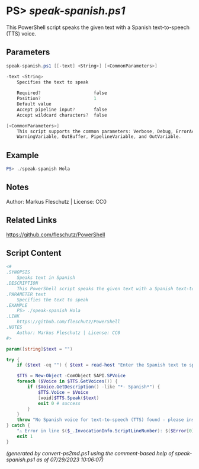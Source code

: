 PS> *speak-spanish.ps1*
====================

This PowerShell script speaks the given text with a Spanish text-to-speech (TTS) voice.

Parameters
----------
```powershell
speak-spanish.ps1 [[-text] <String>] [<CommonParameters>]

-text <String>
    Specifies the text to speak
    
    Required?                    false
    Position?                    1
    Default value                
    Accept pipeline input?       false
    Accept wildcard characters?  false

[<CommonParameters>]
    This script supports the common parameters: Verbose, Debug, ErrorAction, ErrorVariable, WarningAction, 
    WarningVariable, OutBuffer, PipelineVariable, and OutVariable.
```

Example
-------
```powershell
PS> ./speak-spanish Hola

```

Notes
-----
Author: Markus Fleschutz | License: CC0

Related Links
-------------
https://github.com/fleschutz/PowerShell

Script Content
--------------
```powershell
<#
.SYNOPSIS
	Speaks text in Spanish 
.DESCRIPTION
	This PowerShell script speaks the given text with a Spanish text-to-speech (TTS) voice.
.PARAMETER text
	Specifies the text to speak
.EXAMPLE
	PS> ./speak-spanish Hola
.LINK
	https://github.com/fleschutz/PowerShell
.NOTES
	Author: Markus Fleschutz | License: CC0
#>

param([string]$text = "")

try {
	if ($text -eq "") { $text = read-host "Enter the Spanish text to speak" }

	$TTS = New-Object -ComObject SAPI.SPVoice
	foreach ($Voice in $TTS.GetVoices()) {
		if ($Voice.GetDescription() -like "*- Spanish*") { 
			$TTS.Voice = $Voice
			[void]$TTS.Speak($text)
			exit 0 # success
		}
	}
	throw "No Spanish voice for text-to-speech (TTS) found - please install one"
} catch {
	"⚠️ Error in line $($_.InvocationInfo.ScriptLineNumber): $($Error[0])"
	exit 1
}
```

*(generated by convert-ps2md.ps1 using the comment-based help of speak-spanish.ps1 as of 07/29/2023 10:06:07)*

